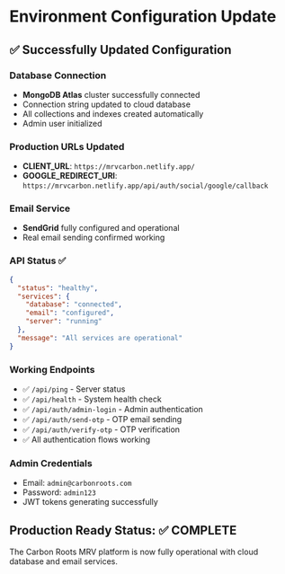 # Environment Configuration Update

## ✅ Successfully Updated Configuration

### Database Connection

- **MongoDB Atlas** cluster successfully connected
- Connection string updated to cloud database
- All collections and indexes created automatically
- Admin user initialized

### Production URLs Updated

- **CLIENT_URL**: `https://mrvcarbon.netlify.app/`
- **GOOGLE_REDIRECT_URI**: `https://mrvcarbon.netlify.app/api/auth/social/google/callback`

### Email Service

- **SendGrid** fully configured and operational
- Real email sending confirmed working

### API Status ✅

```json
{
  "status": "healthy",
  "services": {
    "database": "connected",
    "email": "configured",
    "server": "running"
  },
  "message": "All services are operational"
}
```

### Working Endpoints

- ✅ `/api/ping` - Server status
- ✅ `/api/health` - System health check
- ✅ `/api/auth/admin-login` - Admin authentication
- ✅ `/api/auth/send-otp` - OTP email sending
- ✅ `/api/auth/verify-otp` - OTP verification
- ✅ All authentication flows working

### Admin Credentials

- Email: `admin@carbonroots.com`
- Password: `admin123`
- JWT tokens generating successfully

## Production Ready Status: ✅ COMPLETE

The Carbon Roots MRV platform is now fully operational with cloud database and email services.
